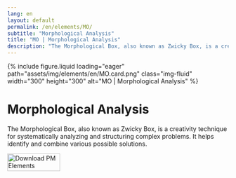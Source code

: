 ```yaml
---
lang: en
layout: default
permalink: /en/elements/MO/
subtitle: "Morphological Analysis"
title: "MO | Morphological Analysis"
description: "The Morphological Box, also known as Zwicky Box, is a creativity technique for systematically analyzing and structuring complex problems. It helps identify and combine various possible solutions."
---
```


{% include figure.liquid loading="eager" path="assets/img/elements/en/MO.card.png" class="img-fluid" width="300" height="300" alt="MO | Morphological Analysis" %}

# Morphological Analysis

The Morphological Box, also known as Zwicky Box, is a creativity technique for systematically analyzing and structuring complex problems. It helps identify and combine various possible solutions.

<a href="https://apps.apple.com/app/apple-store/id6738084498?pt=127441684&ct=website&mt=8">
  <img src="{{ "assets/img/en/appstore.png" | relative_url }}" width="120" height="40" alt="Download PM Elements">
</a>
